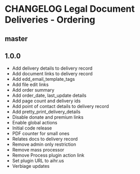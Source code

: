 # CHANGELOG Legal Document Deliveries - Ordering

## master

## 1.0.0
* Add delivery details to delivery record
* Add document links to delivery record
* Add edd_email_template_tags
* Add file edit links
* Add order summary
* Add order_date, last_update details
* Add page count and delivery ids
* Add point of contact details to delivery record
* Add pretty_print_delivery_details
* Disable donate and premium links
* Enable global actions
* Initial code release 
* PDF counter for small ones
* Relates docs to delivery record
* Remove admin only restriction
* Remove mass processor
* Remove Process plugin action link
* Set plugin URL to aihr.us
* Verbiage updates